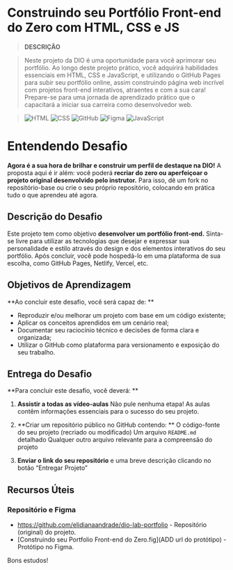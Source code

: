 ﻿# Construindo seu Portfólio Front-end do Zero com HTML, CSS e JS

> **DESCRIÇÃO**

> Neste projeto da DIO é uma oportunidade para você aprimorar seu portfólio. Ao longo deste projeto prático, você adquirirá habilidades essenciais em HTML, CSS e JavaScript, e utilizando o GitHub Pages para subir seu portfólio online, assim construindo página web incrível com projetos front-end interativos, atraentes e com a sua cara! Prepare-se para uma jornada de aprendizado prático que o capacitará a iniciar sua carreira como desenvolvedor web.

> ![HTML](https://img.shields.io/badge/HTML5-E34F26?style=for-the-badge&logo=html5&logoColor=white) ![CSS](https://img.shields.io/badge/CSS3-1572B6?style=for-the-badge&logo=css3&logoColor=white) ![GitHub](https://img.shields.io/badge/GitHub-181717?style=for-the-badge&logo=github&logoColor=white) ![Figma](https://img.shields.io/badge/Figma-F24E1E?style=for-the-badge&logo=figma&logoColor=white) ![JavaScript](https://img.shields.io/badge/JavaScript-F7DF1E?style=for-the-badge&logo=javascript&logoColor=black)

# Entendendo Desafio 

**Agora é a sua hora de brilhar e construir um perfil de destaque na DIO!** A proposta aqui é ir além: você poderá **recriar do zero ou aperfeiçoar o projeto original desenvolvido pelo instrutor.** Para isso, dê um fork no repositório-base ou crie o seu próprio repositório, colocando em prática tudo o que aprendeu até agora. 

## Descrição do Desafio

Este projeto tem como objetivo **desenvolver um portfólio front-end.** Sinta-se livre para utilizar as tecnologias que desejar e expressar sua personalidade e estilo através do design e dos elementos interativos do seu portfólio. Após concluir, você pode hospedá-lo em uma plataforma de sua escolha, como GitHub Pages, Netlify, Vercel, etc.

## Objetivos de Aprendizagem 

**Ao concluir este desafio, você será capaz de: **

- Reproduzir e/ou melhorar um projeto com base em um código existente; 
- Aplicar os conceitos aprendidos em um cenário real; 
- Documentar seu raciocínio técnico e decisões de forma clara e organizada; 
- Utilizar o GitHub como plataforma para versionamento e exposição do seu trabalho. 

## Entrega do Desafio 

**Para concluir este desafio, você deverá: **

1. **Assistir a todas as vídeo-aulas**
Não pule nenhuma etapa! As aulas contêm informações essenciais para o sucesso do seu projeto. 

2. **Criar um repositório público no GitHub contendo: **
O código-fonte do seu projeto (recriado ou modificado)
Um arquivo `README.md` detalhado
Qualquer outro arquivo relevante para a compreensão do projeto

3. **Enviar o link do seu repositório** e uma breve descrição clicando no botão “Entregar Projeto” 

## Recursos Úteis
### Repositório e Figma

- https://github.com/elidianaandrade/dio-lab-portfolio - Repositório (original) do projeto.
- [Construindo seu Portfolio Front-end do Zero.fig](ADD url do protótipo) - Protótipo no Figma.

Bons estudos!